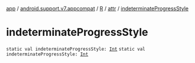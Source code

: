 [app](../../../index.md) / [android.support.v7.appcompat](../../index.md) / [R](../index.md) / [attr](index.md) / [indeterminateProgressStyle](./indeterminate-progress-style.md)

# indeterminateProgressStyle

`static val indeterminateProgressStyle: `[`Int`](https://kotlinlang.org/api/latest/jvm/stdlib/kotlin/-int/index.html)
`static val indeterminateProgressStyle: `[`Int`](https://kotlinlang.org/api/latest/jvm/stdlib/kotlin/-int/index.html)